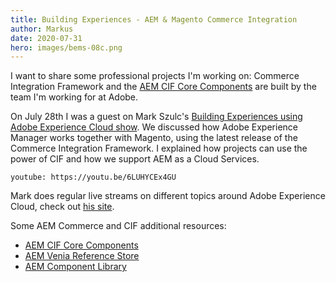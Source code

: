 ```yaml
---
title: Building Experiences - AEM & Magento Commerce Integration
author: Markus
date: 2020-07-31
hero: images/bems-08c.png
---
```

I want to share some professional projects I'm working on: Commerce Integration Framework and the [AEM CIF Core Components](https://github.com/adobe/aem-core-cif-components) are built by the team I'm working for at Adobe. 

On July 28th I was a guest on Mark Szulc's [Building Experiences using Adobe Experience Cloud show](https://www.youtube.com/channel/UC8zeS_5A2HxNA5-vKtIrtqg). We discussed how Adobe Experience Manager works together with Magento, using the latest release of the Commerce Integration Framework. I explained how projects can use the power of CIF and how we support AEM as a Cloud Services.
 
`youtube: https://youtu.be/6LUHYCEx4GU`

Mark does regular live streams on different topics around Adobe Experience Cloud, check out [his site](https://www.markszulc.com/).

<github url="https://github.com/adobe/aem-core-cif-components" title="AEM CIF Core Components"/><github url="https://github.com/adobe/aem-core-cif-components" title="AEM CIF Core Components"/>

Some AEM Commerce and CIF additional resources:

* [AEM CIF Core Components](https://github.com/adobe/aem-core-cif-components)
* [AEM Venia Reference Store](https://github.com/adobe/aem-cif-guides-venia)
* [AEM Component Library](https://www.aemcomponents.dev/)